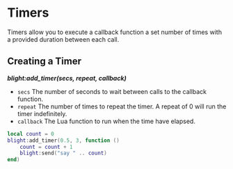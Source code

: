 # Timers

Timers allow you to execute a callback function a set number of times with a
provided duration between each call.

## Creating a Timer

***blight:add_timer(secs, repeat, callback)***

- `secs`       The number of seconds to wait between calls to the callback function.
- `repeat`     The number of times to repeat the timer. A repeat of 0 will run the timer indefinitely.
- `callback`   The Lua function to run when the time have elapsed.

```lua
local count = 0
blight:add_timer(0.5, 3, function ()
    count = count + 1
    blight:send("say " .. count)
end)
```
